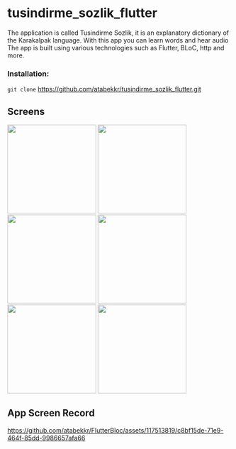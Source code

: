 # tusindirme_sozlik_flutter

The application is called Tusindirme Sozlik, it is an explanatory dictionary of the Karakalpak language. With this app you can learn words and hear audio
The app is built using various technologies such as Flutter, BLoC, http and more.

### Installation:
`git clone` https://github.com/atabekkr/tusindirme_sozlik_flutter.git

## Screens
<p float="left">
  <img src="https://play-lh.googleusercontent.com/mb3CIcyXSwVM91KT4JilFTfWYYyZAIioZ34sZY3-pzgGsCY3A98sJgbXN_h0i39vSdU4=w2560-h1440-rw" width="200">
  <img src="https://play-lh.googleusercontent.com/L_AgtDAxZBmuAHdKDila8KRUyZuFKVBa1foMLjPAMw9lwClvPUNgYhImjuDsOV-Qbww=w526-h296-rw" width="200">
  <img src="https://play-lh.googleusercontent.com/IW2BwXrm665OaE0CIJ1G0MiI2o4J8UwVnPvQ4l6r_NUh3bxPwfSa-iSVa6IbqTmtmrI=w526-h296-rw" width="200">
  <img src="https://play-lh.googleusercontent.com/snwpjIeWJYpWqzjsozCHIVwi6ndM7OgeTytjIVihI2EFLQCf8sbGpr6wI3zWdV18qtI=w526-h296-rw" width="200">
  <img src="https://play-lh.googleusercontent.com/M3yjLM61541Gar9A3E2LMW2PSB1akXidxFkPBArXkWbgbePDGpQW9kMIzOv6GVNROZg=w526-h296-rw" width="200">
  <img src="https://play-lh.googleusercontent.com/P3myL0By8nQ4m9aSilQojqSUTxOQHMi_Wi9HjNEEjCgANjXxtv0xcIdQZ2u3moVyHUY=w526-h296-rw" width="200">
</p>

## App Screen Record
https://github.com/atabekkr/FlutterBloc/assets/117513819/c8bf15de-71e9-464f-85dd-9986657afa66
